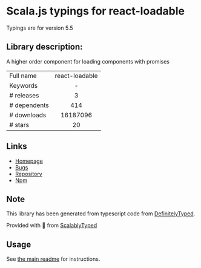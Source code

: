 
# Scala.js typings for react-loadable

Typings are for version 5.5

## Library description:
A higher order component for loading components with promises

|                    |                 |
| ------------------ | :-------------: |
| Full name          | react-loadable |
| Keywords           | - |
| # releases         | 3 |
| # dependents       | 414 |
| # downloads        | 16187096 |
| # stars            | 20 |

## Links
- [Homepage](https://github.com/thejameskyle/react-loadable#readme)
- [Bugs](https://github.com/thejameskyle/react-loadable/issues)
- [Repository](https://github.com/thejameskyle/react-loadable)
- [Npm](https://www.npmjs.com/package/react-loadable)
    


## Note
This library has been generated from typescript code from [DefinitelyTyped](https://definitelytyped.org).

Provided with :purple_heart: from [ScalablyTyped](https://github.com/oyvindberg/ScalablyTyped)

## Usage
See [the main readme](../../readme.md) for instructions.


